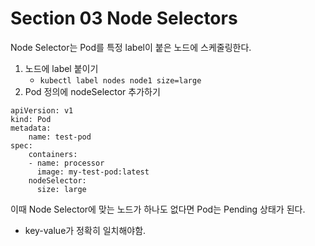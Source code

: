 # Section 03 Node Selectors

Node Selector는 Pod를 특정 label이 붙은 노드에 스케줄링한다.

1. 노드에 label 붙이기
   - `kubectl label nodes node1 size=large`
2. Pod 정의에 nodeSelector 추가하기
~~~
apiVersion: v1
kind: Pod
metadata:
    name: test-pod
spec:
    containers:
    - name: processor
      image: my-test-pod:latest
    nodeSelector:
      size: large
~~~

이때 Node Selector에 맞는 노드가 하나도 없다면 Pod는 Pending 상태가 된다.
- key-value가 정확히 일치해야함.